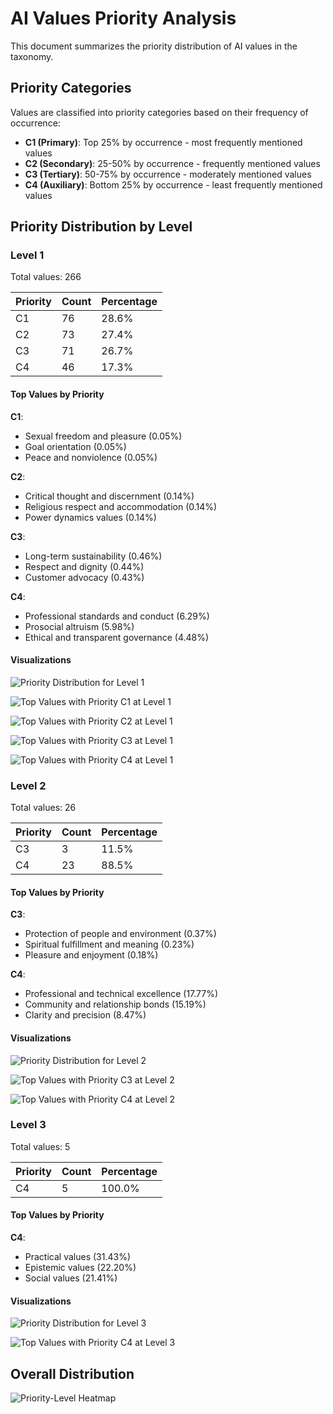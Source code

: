 # AI Values Priority Analysis

This document summarizes the priority distribution of AI values in the taxonomy.

## Priority Categories

Values are classified into priority categories based on their frequency of occurrence:

- **C1 (Primary)**: Top 25% by occurrence - most frequently mentioned values
- **C2 (Secondary)**: 25-50% by occurrence - frequently mentioned values
- **C3 (Tertiary)**: 50-75% by occurrence - moderately mentioned values
- **C4 (Auxiliary)**: Bottom 25% by occurrence - least frequently mentioned values

## Priority Distribution by Level

### Level 1

Total values: 266

| Priority | Count | Percentage |
|----------|-------|------------|
| C1 | 76 | 28.6% |
| C2 | 73 | 27.4% |
| C3 | 71 | 26.7% |
| C4 | 46 | 17.3% |

#### Top Values by Priority

**C1**:

- Sexual freedom and pleasure (0.05%)
- Goal orientation (0.05%)
- Peace and nonviolence (0.05%)

**C2**:

- Critical thought and discernment (0.14%)
- Religious respect and accommodation (0.14%)
- Power dynamics values (0.14%)

**C3**:

- Long-term sustainability (0.46%)
- Respect and dignity (0.44%)
- Customer advocacy (0.43%)

**C4**:

- Professional standards and conduct (6.29%)
- Prosocial altruism (5.98%)
- Ethical and transparent governance (4.48%)

#### Visualizations

![Priority Distribution for Level 1](level1_priority_distribution.png)

![Top Values with Priority C1 at Level 1](level1_priority_C1_top_values.png)

![Top Values with Priority C2 at Level 1](level1_priority_C2_top_values.png)

![Top Values with Priority C3 at Level 1](level1_priority_C3_top_values.png)

![Top Values with Priority C4 at Level 1](level1_priority_C4_top_values.png)

### Level 2

Total values: 26

| Priority | Count | Percentage |
|----------|-------|------------|
| C3 | 3 | 11.5% |
| C4 | 23 | 88.5% |

#### Top Values by Priority

**C3**:

- Protection of people and environment (0.37%)
- Spiritual fulfillment and meaning (0.23%)
- Pleasure and enjoyment (0.18%)

**C4**:

- Professional and technical excellence (17.77%)
- Community and relationship bonds (15.19%)
- Clarity and precision (8.47%)

#### Visualizations

![Priority Distribution for Level 2](level2_priority_distribution.png)

![Top Values with Priority C3 at Level 2](level2_priority_C3_top_values.png)

![Top Values with Priority C4 at Level 2](level2_priority_C4_top_values.png)

### Level 3

Total values: 5

| Priority | Count | Percentage |
|----------|-------|------------|
| C4 | 5 | 100.0% |

#### Top Values by Priority

**C4**:

- Practical values (31.43%)
- Epistemic values (22.20%)
- Social values (21.41%)

#### Visualizations

![Priority Distribution for Level 3](level3_priority_distribution.png)

![Top Values with Priority C4 at Level 3](level3_priority_C4_top_values.png)

## Overall Distribution

![Priority-Level Heatmap](priority_level_heatmap.png)
